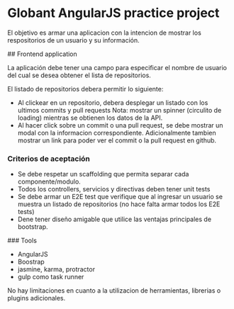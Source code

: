 # Globant AngularJS practice project

El objetivo es armar una aplicacion con la intencion de mostrar los respositorios de un usuario y su información.


## Frontend application

La aplicación debe tener una campo para especificar el nombre de usuario del cual se desea obtener el lista de repositorios.

El listado de repositorios debera permitir lo siguiente:
- Al clickear en un repositorio, debera desplegar un listado con los ultimos commits y pull requests
  Nota: mostrar un spinner (circulito de loading) mientras se obtienen los datos de la API.
- Al hacer click sobre un commit o una pull request, se debe mostrar un modal con la informacion correspondiente.
  Adicionalmente tambien mostrar un link para poder ver el commit o la pull request en github.

### Criterios de aceptación
- Se debe respetar un scaffolding que permita separar cada componente/modulo.
- Todos los controllers, servicios y directivas deben tener unit tests
- Se debe armar un E2E test que verifique que al ingresar un usuario se muestra un listado de repositorios (no hace falta armar todos los E2E tests)
- Dene tener diseño amigable que utilice las ventajas principales de bootstrap.

### Tools
- AngularJS
- Boostrap
- jasmine, karma, protractor
- gulp como task runner

No hay limitaciones en cuanto a la utilizacion de herramientas, librerias o plugins adicionales.